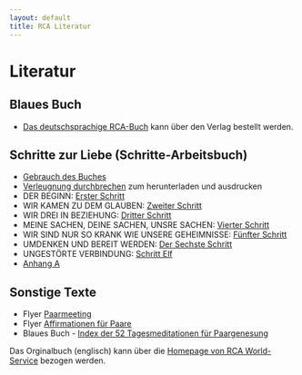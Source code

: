 ```yaml
---
layout: default
title: RCA Literatur
---
```

# Literatur

## Blaues Buch

* [Das deutschsprachige RCA-Buch](
https://tredition.de/autoren/recovering-couples-anonymous-rca-25560/anonyme-paare-in-genesung-paperback-109018/) kann über den Verlag bestellt werden.

## Schritte zur Liebe (Schritte-Arbeitsbuch)

* [Gebrauch des Buches](/files/GebrauchDesBuches.pdf)
* [Verleugnung durchbrechen](/files/RCA-GreenBookDENIAL.pdf) zum herunterladen und ausdrucken
* DER BEGINN: [Erster Schritt](/files/1.Schritt.pdf)
* WIR KAMEN ZU DEM GLAUBEN: [Zweiter Schritt](/files/2.Schritt.pdf)
* WIR DREI IN BEZIEHUNG: [Dritter Schritt](/files/3.Schritt.pdf)
* MEINE SACHEN, DEINE SACHEN, UNSRE SACHEN: [Vierter Schritt](/files/4.Schritt.pdf)
* WIR SIND NUR SO KRANK WIE UNSERE GEHEIMNISSE: [Fünfter Schritt](/files/5.Schritt.pdf)
* UMDENKEN UND BEREIT WERDEN: [Der Sechste Schritt](/files/6.Schritt.pdf)
* UNGESTÖRTE VERBINDUNG: [Schritt Elf](/files/11.Schritt.pdf)
* [Anhang A](/files/Anhang-A.pdf)


## Sonstige Texte

* Flyer [Paarmeeting](/files/rca_flyer_2010.pdf)
* Flyer [Affirmationen für Paare](/files/AffirmationenFuerPaareRCA.pdf)
* Blaues Buch - [Index der 52 Tagesmeditationen für Paargenesung](/files/IndexTagesmeditationen.pdf)

Das Orginalbuch (englisch) kann über die [Homepage von RCA World-Service](http://www.recovering-couples.org) bezogen werden. 
